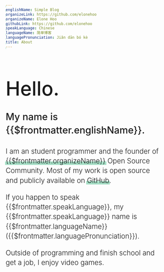 ```yaml
---
englishName: Simple Blog
organizeLink: https://github.com/elonehoo
organizeName: Elone Hoo
githubLink: https://github.com/elonehoo
speakLanguage: Chinese
languageName: 简单博客
languagePronunciation: Jiǎn dān bó kè
title: About
---
```


  <h1>Hello.</h1>
  <p style="font-weight: 500; font-size: 2.2em">My name is {{$frontmatter.englishName}}.</p>
  <p>
    I am an student programmer and the founder of
    <a :href="$frontmatter.organizeLink" target="_blank">{{$frontmatter.organizeName}}</a>  Open Source Community. Most of my work is open source and publicly available on
    <a :href="$frontmatter.githubLink" target="_blank">GitHub</a>.
  </p>
  <p>
    If you happen to speak {{$frontmatter.speakLanguage}}, my {{$frontmatter.speakLanguage}} name is {{$frontmatter.languageName}} ({{$frontmatter.languagePronunciation}}).
  </p>
  <p>
    Outside of programming and finish school and get a job, I enjoy video games.
  </p>



<style scoped>
  h1 {
        font-size: 4.5em;
        font-weight: 500;
        margin-bottom: 0;
  }
  p {
        font-size: 1.6em;
        font-weight: 300;
        line-height: 1.4;
        max-width: 28em;
  }
  a {
        text-decoration: none;
        color: #121314;
        position: relative;
  }
  a:after {
        content: '';
        position: absolute;
        z-index: -1;
        top: 60%;
        left: -0.1em;
        right: -0.1em;
        bottom: 0;
        transition: top 200ms cubic-bezier(0, 0.8, 0.13, 1);
        background-color: rgba(79, 192, 141, 0.5);
  }
  a:hover:after {
        top: 0%;
  }
</style>
